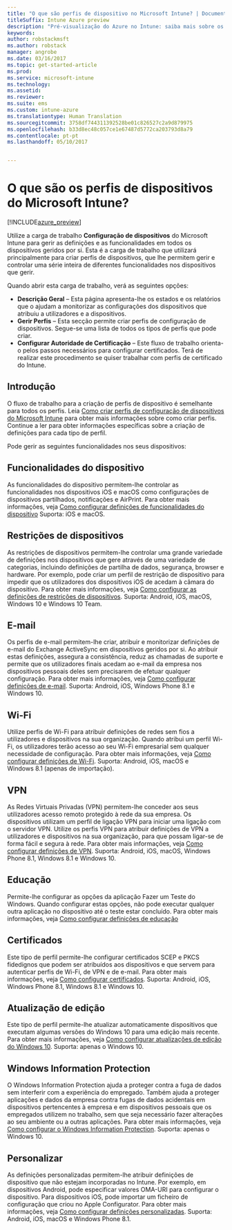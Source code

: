 ```yaml
---
title: "O que são perfis de dispositivo no Microsoft Intune? | Documentos da Microsoft"
titleSuffix: Intune Azure preview
description: "Pré-visualização do Azure no Intune: saiba mais sobre os perfis de dispositivo do Intune e de que forma podem ajudar a gerir e a proteger os dispositivos na sua empresa."
keywords: 
author: robstackmsft
ms.author: robstack
manager: angrobe
ms.date: 03/16/2017
ms.topic: get-started-article
ms.prod: 
ms.service: microsoft-intune
ms.technology: 
ms.assetid: 
ms.reviewer: 
ms.suite: ems
ms.custom: intune-azure
ms.translationtype: Human Translation
ms.sourcegitcommit: 3758df744311392528be01c826527c2a9d879975
ms.openlocfilehash: b33d8ec48c057ce1e67487d5772ca203793d8a79
ms.contentlocale: pt-pt
ms.lasthandoff: 05/10/2017


---
```


# <a name="what-are-microsoft-intune-device-profiles"></a>O que são os perfis de dispositivos do Microsoft Intune?

[!INCLUDE[azure_preview](../includes/azure_preview.md)]

Utilize a carga de trabalho **Configuração de dispositivos** do Microsoft Intune para gerir as definições e as funcionalidades em todos os dispositivos geridos por si. Esta é a carga de trabalho que utilizará principalmente para criar perfis de dispositivos, que lhe permitem gerir e controlar uma série inteira de diferentes funcionalidades nos dispositivos que gerir.

Quando abrir esta carga de trabalho, verá as seguintes opções:

- **Descrição Geral** – Esta página apresenta-lhe os estados e os relatórios que o ajudam a monitorizar as configurações dos dispositivos que atribuiu a utilizadores e a dispositivos.
- **Gerir Perfis** – Esta secção permite criar perfis de configuração de dispositivos. Segue-se uma lista de todos os tipos de perfis que pode criar.
- **Configurar Autoridade de Certificação** – Este fluxo de trabalho orienta-o pelos passos necessários para configurar certificados. Terá de realizar este procedimento se quiser trabalhar com perfis de certificado do Intune.

## <a name="getting-started"></a>Introdução

O fluxo de trabalho para a criação de perfis de dispositivo é semelhante para todos os perfis. Leia [Como criar perfis de configuração de dispositivos do Microsoft Intune](how-to-create-device-profiles.md) para obter mais informações sobre como criar perfis. Continue a ler para obter informações específicas sobre a criação de definições para cada tipo de perfil.

Pode gerir as seguintes funcionalidades nos seus dispositivos:

## <a name="device-features"></a>Funcionalidades do dispositivo

As funcionalidades do dispositivo permitem-lhe controlar as funcionalidades nos dispositivos iOS e macOS como configurações de dispositivos partilhados, notificações e AirPrint.
Para obter mais informações, veja [Como configurar definições de funcionalidades do dispositivo](how-to-configure-device-features.md) Suporta: iOS e macOS.

## <a name="device-restrictions"></a>Restrições de dispositivos
As restrições de dispositivos permitem-lhe controlar uma grande variedade de definições nos dispositivos que gere através de uma variedade de categorias, incluindo definições de partilha de dados, segurança, browser e hardware. Por exemplo, pode criar um perfil de restrição de dispositivo para impedir que os utilizadores dos dispositivos iOS de acedam à câmara do dispositivo.
Para obter mais informações, veja [Como configurar as definições de restrições de dispositivos](how-to-configure-device-restrictions.md). Suporta: Android, iOS, macOS, Windows 10 e Windows 10 Team.

## <a name="email"></a>E-mail
Os perfis de e-mail permitem-lhe criar, atribuir e monitorizar definições de e-mail do Exchange ActiveSync em dispositivos geridos por si. Ao atribuir estas definições, assegura a consistência, reduz as chamadas de suporte e permite que os utilizadores finais acedam ao e-mail da empresa nos dispositivos pessoais deles sem precisarem de efetuar qualquer configuração.
Para obter mais informações, veja [Como configurar definições de e-mail](how-to-configure-email-settings.md). Suporta: Android, iOS, Windows Phone 8.1 e Windows 10.

## <a name="wi-fi"></a>Wi-Fi
Utilize perfis de Wi-Fi para atribuir definições de redes sem fios a utilizadores e dispositivos na sua organização. Quando atribui um perfil Wi-Fi, os utilizadores terão acesso ao seu Wi-Fi empresarial sem qualquer necessidade de configuração.
Para obter mais informações, veja [Como configurar definições de Wi-Fi](how-to-configure-wi-fi-settings.md). Suporta: Android, iOS, macOS e Windows 8.1 (apenas de importação).

## <a name="vpn"></a>VPN
As Redes Virtuais Privadas (VPN) permitem-lhe conceder aos seus utilizadores acesso remoto protegido à rede da sua empresa. Os dispositivos utilizam um perfil de ligação VPN para iniciar uma ligação com o servidor VPN. Utilize os perfis VPN para atribuir definições de VPN a utilizadores e dispositivos na sua organização, para que possam ligar-se de forma fácil e segura à rede.
Para obter mais informações, veja [Como configurar definições de VPN](how-to-configure-vpn-settings.md).
Suporta: Android, iOS, macOS, Windows Phone 8.1, Windows 8.1 e Windows 10.

## <a name="education"></a>Educação
Permite-lhe configurar as opções da aplicação Fazer um Teste do Windows. Quando configurar estas opções, não pode executar qualquer outra aplicação no dispositivo até o teste estar concluído.
Para obter mais informações, veja [Como configurar definições de educação](how-to-configure-education-settings.md)

## <a name="certificates"></a>Certificados
Este tipo de perfil permite-lhe configurar certificados SCEP e PKCS fidedignos que podem ser atribuídos aos dispositivos e que servem para autenticar perfis de Wi-Fi, de VPN e de e-mail.
Para obter mais informações, veja [Como configurar certificados](how-to-configure-certificates.md). Suporta: Android, iOS, Windows Phone 8.1, Windows 8.1 e Windows 10.

## <a name="edition-upgrade"></a>Atualização de edição
Este tipo de perfil permite-lhe atualizar automaticamente dispositivos que executam algumas versões do Windows 10 para uma edição mais recente. Para obter mais informações, veja [Como configurar atualizações de edição do Windows 10](how-to-configure-windows-10-edition-upgrade.md). Suporta: apenas o Windows 10.

## <a name="windows-information-protection"></a>Windows Information Protection
O Windows Information Protection ajuda a proteger contra a fuga de dados sem interferir com a experiência do empregado. Também ajuda a proteger aplicações e dados da empresa contra fugas de dados acidentais em dispositivos pertencentes à empresa e em dispositivos pessoais que os empregados utilizem no trabalho, sem que seja necessário fazer alterações ao seu ambiente ou a outras aplicações.
Para obter mais informações, veja [Como configurar o Windows Information Protection](how-to-configure-windows-information-protection.md). Suporta: apenas o Windows 10.

## <a name="custom"></a>Personalizar
As definições personalizadas permitem-lhe atribuir definições de dispositivo que não estejam incorporadas no Intune. Por exemplo, em dispositivos Android, pode especificar valores OMA-URI para configurar o dispositivo. Para dispositivos iOS, pode importar um ficheiro de configuração que criou no Apple Configurator.
Para obter mais informações, veja [Como configurar definições personalizadas](how-to-configure-custom-settings.md). Suporta: Android, iOS, macOS e Windows Phone 8.1.

